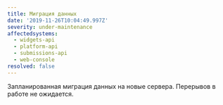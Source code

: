 ```yaml
---
title: Миграция данных
date: '2019-11-26T10:04:49.997Z'
severity: under-maintenance
affectedsystems:
  - widgets-api
  - platform-api
  - submissions-api
  - web-console
resolved: false
---
```

Запланированная миграция данных на новые сервера. Перерывов в работе не ожидается.

<!--- language code: ru -->
